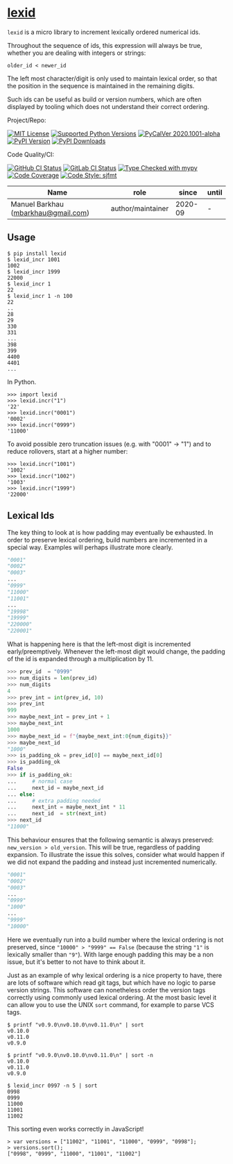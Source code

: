 # [lexid][repo_ref]

`lexid` is a micro library to increment lexically ordered numerical ids.

Throughout the sequence of ids, this expression will always be true, whether you are dealing with integers or strings:

    older_id < newer_id

The left most character/digit is only used to maintain lexical order, so that the position in the sequence is maintained in the remaining digits.

Such ids can be useful as build or version numbers, which are often displayed by tooling which does not understand their correct ordering.

Project/Repo:

[![MIT License][license_img]][license_ref]
[![Supported Python Versions][pyversions_img]][pyversions_ref]
[![PyCalVer 2020.1001-alpha][version_img]][version_ref]
[![PyPI Version][pypi_img]][pypi_ref]
[![PyPI Downloads][downloads_img]][downloads_ref]

Code Quality/CI:

[![GitHub CI Status][github_build_img]][github_build_ref]
[![GitLab CI Status][gitlab_build_img]][gitlab_build_ref]
[![Type Checked with mypy][mypy_img]][mypy_ref]
[![Code Coverage][codecov_img]][codecov_ref]
[![Code Style: sjfmt][style_img]][style_ref]


|               Name               |    role           |      since       | until |
|----------------------------------|-------------------|------------------|-------|
| Manuel Barkhau (mbarkhau@gmail.com) | author/maintainer | 2020-09 | -     |


## Usage

```
$ pip install lexid
$ lexid_incr 1001
1002
$ lexid_incr 1999
22000
$ lexid_incr 1
22
$ lexid_incr 1 -n 100
22
..
28
29
330
331
...
398
399
4400
4401
...
```

In Python.

```
>>> import lexid
>>> lexid.incr("1")
'22'
>>> lexid.incr("0001")
'0002'
>>> lexid.incr("0999")
'11000'
```

To avoid possible zero truncation issues (e.g. with "0001" -> "1") and to reduce rollovers, start at a higher number:

```
>>> lexid.incr("1001")
'1002'
>>> lexid.incr("1002")
'1003'
>>> lexid.incr("1999")
'22000'
```


## Lexical Ids

The key thing to look at is how padding may eventually be exhausted.
In order to preserve lexical ordering, build numbers are incremented
in a special way. Examples will perhaps illustrate more clearly.

```python
"0001"
"0002"
"0003"
...
"0999"
"11000"
"11001"
...
"19998"
"19999"
"220000"
"220001"
```

What is happening here is that the left-most digit is incremented
early/preemptively. Whenever the left-most digit would change, the padding
of the id is expanded through a multiplication by 11.

```python
>>> prev_id  = "0999"
>>> num_digits = len(prev_id)
>>> num_digits
4
>>> prev_int = int(prev_id, 10)
>>> prev_int
999
>>> maybe_next_int = prev_int + 1
>>> maybe_next_int
1000
>>> maybe_next_id = f"{maybe_next_int:0{num_digits}}"
>>> maybe_next_id
"1000"
>>> is_padding_ok = prev_id[0] == maybe_next_id[0]
>>> is_padding_ok
False
>>> if is_padding_ok:
...     # normal case
...     next_id = maybe_next_id
... else:
...     # extra padding needed
...     next_int = maybe_next_int * 11
...     next_id  = str(next_int)
>>> next_id
"11000"
```

This behaviour ensures that the following semantic is always preserved:
`new_version > old_version`. This will be true, regardless of padding
expansion. To illustrate the issue this solves, consider what would happen
if we did not expand the padding and instead just incremented numerically.

```python
"0001"
"0002"
"0003"
...
"0999"
"1000"
...
"9999"
"10000"
```

Here we eventually run into a build number where the lexical ordering is
not preserved, since `"10000" > "9999" == False` (because the string `"1"`
is lexically smaller than `"9"`). With large enough padding this may be a
non issue, but it's better to not have to think about it.

Just as an example of why lexical ordering is a nice property to have,
there are lots of software which read git tags, but which have no logic to
parse version strings. This software can nonetheless order the version tags
correctly using commonly used lexical ordering. At the most basic
level it can allow you to use the UNIX `sort` command, for example to parse
VCS tags.


```shell
$ printf "v0.9.0\nv0.10.0\nv0.11.0\n" | sort
v0.10.0
v0.11.0
v0.9.0

$ printf "v0.9.0\nv0.10.0\nv0.11.0\n" | sort -n
v0.10.0
v0.11.0
v0.9.0

$ lexid_incr 0997 -n 5 | sort
0998
0999
11000
11001
11002
```

This sorting even works correctly in JavaScript!

```
> var versions = ["11002", "11001", "11000", "0999", "0998"];
> versions.sort();
["0998", "0999", "11000", "11001", "11002"]
```

[repo_ref]: https://github.com/mbarkhau/lexid

[github_build_img]: https://github.com/mbarkhau/lexid/workflows/CI/badge.svg
[github_build_ref]: https://github.com/mbarkhau/lexid/actions?query=workflow%3ACI

[gitlab_build_img]: https://gitlab.com/mbarkhau/lexid/badges/master/pipeline.svg
[gitlab_build_ref]: https://gitlab.com/mbarkhau/lexid/pipelines

[codecov_img]: https://gitlab.com/mbarkhau/lexid/badges/master/coverage.svg
[codecov_ref]: https://mbarkhau.gitlab.io/lexid/cov

[license_img]: https://img.shields.io/badge/License-MIT-blue.svg
[license_ref]: https://github.com/mbarkhau/lexid/blob/master/LICENSE

[mypy_img]: https://img.shields.io/badge/mypy-checked-green.svg
[mypy_ref]: https://mbarkhau.gitlab.io/lexid/mypycov

[style_img]: https://img.shields.io/badge/code%20style-%20sjfmt-f71.svg
[style_ref]: https://gitlab.com/mbarkhau/straitjacket/

[pypi_img]: https://img.shields.io/badge/PyPI-wheels-green.svg
[pypi_ref]: https://pypi.org/project/lexid/#files

[downloads_img]: https://pepy.tech/badge/lexid/month
[downloads_ref]: https://pepy.tech/project/lexid

[version_img]: https://img.shields.io/static/v1.svg?label=PyCalVer&message=2020.1001-alpha&color=blue
[version_ref]: https://pypi.org/project/pycalver/

[pyversions_img]: https://img.shields.io/pypi/pyversions/lexid.svg
[pyversions_ref]: https://pypi.python.org/pypi/lexid

